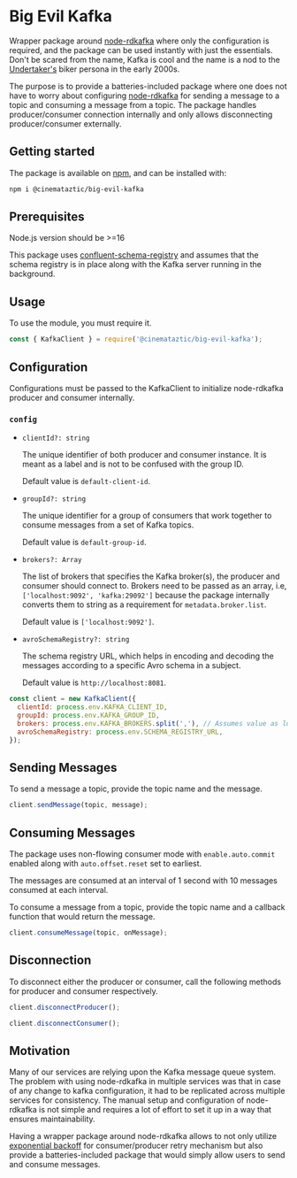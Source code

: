 # Big Evil Kafka

Wrapper package around [node-rdkafka](https://www.npmjs.com/package/node-rdkafka) where only the configuration is required, and the package can be used instantly with just the essentials. Don't be scared from the name, Kafka is cool and the name is a nod to the [Undertaker's](https://en.wikipedia.org/wiki/The_Undertaker) biker persona in the early 2000s.

The purpose is to provide a batteries-included package where one does not have to worry about configuring [node-rdkafka](https://www.npmjs.com/package/node-rdkafka) for sending a message to a topic and consuming a message from a topic. The package handles producer/consumer connection internally and only allows disconnecting producer/consumer externally.

## Getting started

The package is available on [npm](https://www.npmjs.com/package/@cinemataztic/big-evil-kafka), and can be installed with:

```sh
npm i @cinemataztic/big-evil-kafka
```

## Prerequisites

Node.js version should be >=16

This package uses [confluent-schema-registry](https://www.npmjs.com/package/@kafkajs/confluent-schema-registry) and assumes that the schema registry is in place along with the Kafka server running in the background.

## Usage

To use the module, you must require it.

```js
const { KafkaClient } = require('@cinemataztic/big-evil-kafka');
```

## Configuration

Configurations must be passed to the KafkaClient to initialize node-rdkafka producer and consumer internally.

### `config`

- `clientId?: string`

  The unique identifier of both producer and consumer instance. It is meant as a label and is not to be confused with the group ID.

  Default value is `default-client-id`.

- `groupId?: string`

  The unique identifier for a group of consumers that work together to consume messages from a set of Kafka topics.

  Default value is `default-group-id`.

- `brokers?: Array`

  The list of brokers that specifies the Kafka broker(s), the producer and consumer should connect to. Brokers need to be passed as an array, i.e, `['localhost:9092', 'kafka:29092']` because the package internally converts them to string as a requirement for `metadata.broker.list`.  

  Default value is `['localhost:9092']`.

- `avroSchemaRegistry?: string`

  The schema registry URL, which helps in encoding and decoding the messages according to a specific Avro schema in a subject.

  Default value is `http://localhost:8081`.

```js
const client = new KafkaClient({
  clientId: process.env.KAFKA_CLIENT_ID,
  groupId: process.env.KAFKA_GROUP_ID,
  brokers: process.env.KAFKA_BROKERS.split(','), // Assumes value as localhost:9092
  avroSchemaRegistry: process.env.SCHEMA_REGISTRY_URL,
});
```

## Sending Messages

To send a message a topic, provide the topic name and the message. 

```js
client.sendMessage(topic, message);
```

## Consuming Messages

The package uses non-flowing consumer mode with `enable.auto.commit` enabled along with `auto.offset.reset` set to earliest.

The messages are consumed at an interval of 1 second with 10 messages consumed at each interval. 

To consume a message from a topic, provide the topic name and a callback function that would return the message.

```js
client.consumeMessage(topic, onMessage);
```

## Disconnection

To disconnect either the producer or consumer, call the following methods for producer and consumer respectively.
```js
client.disconnectProducer();

client.disconnectConsumer();

```

## Motivation

Many of our services are relying upon the Kafka message queue system. The problem with using node-rdkafka in multiple services was that in case of any change to kafka configuration, it had to be replicated across multiple services for consistency. The manual setup and configuration of node-rdkafka is not simple and requires a lot of effort to set it up in a way that ensures maintainability. 

Having a wrapper package around node-rdkafka allows to not only utilize [exponential backoff](https://www.npmjs.com/package/exponential-backoff) for consumer/producer retry mechanism but also provide a batteries-included package that would simply allow users to send and consume messages.
